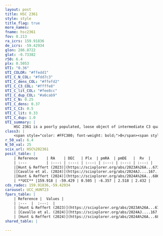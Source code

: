 ```yaml
---
layout: post
title: HSC 2361
style: style
title_flag: true
more_names: 
fname: hsc2361
fov: 0.213
ra_icrs: 159.91836
de_icrs: -59.42934
glon: 286.8722
glat: -0.73382
r50: 6.4
plx: 0.5053
UTI: "0.36"
UTI_COLOR: "#ffedd1"
UTI_C_N_COL: "#fdd7c3"
UTI_C_dens_COL: "#ffefd2"
UTI_C_C3_COL: "#ffffe8"
UTI_C_lit_COL: "#fee8cc"
UTI_C_dup_COL: "#a6cab9"
UTI_C_N: 0.25
UTI_C_dens: 0.37
UTI_C_C3: 0.5
UTI_C_lit: 0.33
UTI_C_dup: 1.0
UTI_summary: |
    HSC 2361 is a poorly populated, loose object of intermediate C3 quality. It was recently reported in the literature.
class3: |
    <span style="color: #FFC300; font-weight: bold;">B</span><span style="color: #FFC300; font-weight: bold;">B</span>
r_50_val: 6.4
N_50_val: 25
scix_url: HSC%202361
posit_table: |
    | Reference    | RA    | DEC   | Plx  | pmRA  | pmDE   |  Rv  |
    | :---         | :---: | :---: | :---: | :---: | :---: | :---: |
    |[Hunt & Reffert (2023)](https://scixplorer.org/abs/2023A%26A...673A.114H) | 159.913 | -59.482 | 0.503 | -6.356 | 2.528 | 2.436 |
    |[Cavallo et al. (2024)](https://scixplorer.org/abs/2024AJ....167...12C) | 159.911 | -59.391 | 0.503 | -- | -- | -- |
    |[Hunt & Reffert (2024)](https://scixplorer.org/abs/2024A%26A...686A..42H) | 159.913 | -59.482 | 0.503 | -6.356 | 2.528 | 2.436 |
    | **UCC** |159.918 | -59.429 | 0.505 | -6.357 | 2.518 | 2.432 | 
cds_radec: 159.91836,-59.42934
carousel: UCC_HUNT23
fpars_table: |
    | Reference |  Values |
    | :---  |  :---:  |
    | [Hunt & Reffert (2023)](https://scixplorer.org/abs/2023A%26A...673A.114H) | `AV50=0.571, diffAV50=0.644, MOD50=11.396, logAge50=7.986` |
    | [Cavallo et al. (2024)](https://scixplorer.org/abs/2024AJ....167...12C) | `AV50=0.49, dMod50=11.12, logAge50=8.63, [Fe/H]50=-0.2` |
    | [Hunt & Reffert (2024)](https://scixplorer.org/abs/2024A%26A...686A..42H) | `MassJ=128.222` |
shared_table: |
    
---
```

